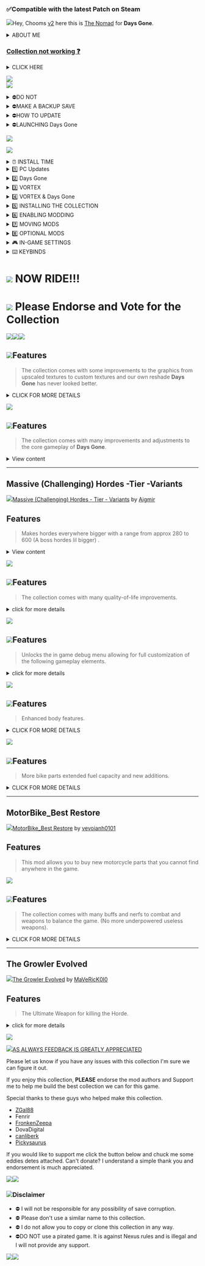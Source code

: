 ### **✅Compatible with the latest Patch on Steam**

![](https://s13.gifyu.com/images/S0ZBs.png)Hey, Chooms [v2](https://www.nexusmods.com/users/123334373) here this is [The Nomad](https://) for **Days Gone**.

<details><summary>ABOUT ME</summary>
Hey Chooms! This is a little bit about me and why I started curating mod collections

Back in the 90s, I was a young kid, and I never slowed down for more than two seconds.&#x20;

But this all changed one day when I visited my cousin he had a Super Nintendo!!! and I fell in love, from that moment on I knew gaming was something that called out to me.

So when my parents bought my sister and i our own console (Playstation) I was over the moon, long nights playing Crash Bandicoot, Spyro and Gran Turismo you can't beat these memories.

Skip forward 10 years and games like Red Dead Redemption, GTA Vice City and Need for Speed these games only solidified my love of gaming even more. Like many of us, it gave us a way to escape and let our imagination run wild.

Skip forward to the current day. The time when we can create new experiences in the games that we already love what could be better than this? Modding is really a cool way to add so much more. But it's not always easy to get all those cool mods to work together with no issues. This inspired me to combine my passion for helping people, with a desire to make games that use mods and work as seamlessly as they can.

So join us choombah and come along for the ride.
</details>

### [Collection not working ❓](https://)

<details><summary>CLICK HERE</summary>
This collection is extensively tested with every new version because we want to ensure you're in the game quickly. If ever there is an issue, please join our community [Discord](https://discord.gg/v2-s-collections-1076179431195955290) so we can provide the fastest help that our team of Legends can deliver. Often issues can be solved quicker than a downvote!&#x20;
</details>

![](https://s13.gifyu.com/images/S0VZ8.jpg)\
![](https://s13.gifyu.com/images/SC2EI.png)

<details><summary>⛔DO NOT</summary>
- Update any of the mods in this collection individually in Vortex when a mod gets updated we will update the collection.
</details>

<details><summary>⛔MAKE A BACKUP SAVE</summary>
- It's always good to make a backup of your save file. The save file location can be found below Just copy the contents of this file and place it somewhere on your PC.

```
C:\Users\[YOUR USERNAME]AppData\Local\BendGame\Saved\<user-id>\SaveGames
```
</details>

<details><summary>⛔HOW TO UPDATE</summary>
- **1**) Create a new Profile in Vortex and enable it.
- **2**) Go to the [Collection](https://next.nexusmods.com/daysgone/collections/nxirbq/revisions/7?utm_medium=vortex\&utm_source=vortex\&utm_campaign=view_collection\&utm_source=copy\&utm_medium=social\&utm_campaign=share_collection%29**\&utm_source=copy\&utm_medium=social\&utm_campaign=share_collection) page and ensure the most current revision number is displayed, then select **"ADD TO VORTEX"**
- **3**) When prompted to select which profile to install to, select the new profile you created in Step **1**)
- **4**) Once the update is downloaded you can remove the old profile.

**NOTE** Don't worry you will **NOT** have to redownload the entire collection with this method.
</details>

<details><summary>⛔LAUNCHING Days Gone</summary>
- Make sure Steam is open.
- You can launch the game from Vortex or Steam.

![](https://s13.gifyu.com/images/SC2li.png)
</details>

![](https://s13.gifyu.com/images/S0VZ8.jpg)

![](https://s13.gifyu.com/images/SC2E7.png)

<details><summary>⏰ INSTALL TIME</summary>
***

![](https://s13.gifyu.com/images/S0VZ8.jpg)**Premium Users**: Takes 30 Min + Semi-automatic. You can be AFK.\
**Free Users:** Takes 1 Hour + Semi-automatic. You will have to click on download for each mod one by one.

![](https://s13.gifyu.com/images/S0VZ8.jpg)
</details>

<details><summary>1️⃣ PC Updates</summary>
***

![](https://s13.gifyu.com/images/S0VZ8.jpg)

- ⛔Make sure that you have the latest version of Microsoft Visual Studio C++ >[HERE](https://aka.ms/vs/17/release/vc_redist.x64.exe)
- ⛔Make sure that you have Desktop Runtime 7.0.3 >[HERE](https://dotnet.microsoft.com/en-us/download/dotnet/thank-you/runtime-desktop-7.0.3-windows-x64-installer)
- ⛔Make sure that you have Desktop Runtime 6.0.23 >[HERE](https://download.visualstudio.microsoft.com/download/pr/83d32568-c5a2-4117-9591-437051785f41/e75171da01b1fa5c796660dc4b96beed/windowsdesktop-runtime-6.0.23-win-x64.exe)
- ⛔Make sure that you have the latest Graphics driver update.

![](https://s13.gifyu.com/images/S0VZ8.jpg)
</details>

<details><summary>2️⃣ Days Gone</summary>
***

![](https://s13.gifyu.com/images/S0VZ8.jpg)

- Start with a fresh install of Days Gone.
- If you have never launched the game or you have reinstalled the game launch the game at least once to generate the required files.&#x20;

![](https://s13.gifyu.com/images/S0VZ8.jpg)
</details>

<details><summary>3️⃣ VORTEX</summary>
***

![](https://s13.gifyu.com/images/S0VZ8.jpg)**1**) You will need [Vortex](https://www.nexusmods.com/site/mods/1?tab=description) mod manager downloaded and installed You can find it from the link below. If you already have Vortex skip this step.

[![Vortex](https://i.imgur.com/xXhkzvj.png)](https://www.nexusmods.com/site/mods/1?tab=description)
</details>

<details><summary>4️⃣ VORTEX & Days Gone</summary>
***

![](https://s13.gifyu.com/images/S0VZ8.jpg)**1**) Open Vortex and click on **"Select a game to manage"**.\
![](https://s12.gifyu.com/images/Select-a-game-to-managed.jpg)**2**) On the next screen scroll down to the **"Days Gone"** icon and click on **"Manage".**\
![](https://s13.gifyu.com/images/SC2ij.png)**3**) On the popup that appears click on **"Download"** on the bottom right, Vortex will restart.

**4**) Once Vortex has restarted it may say **"Game not discovered"** If it does click **"Continue"** at the bottom right of the popup.

**5**) A window will now pop up where you can choose the folder where  **"Days Gone"** is installed. **(Locations below)**.

```
 [DRIVE LETTER]\SteamLibrary\steamapps\common\Days Gone
```

**6**) On your main Vortex window, it will now show an icon for **"Days Gone"** showing that it is a managed game in Vortex.

**7**) Go to the settings and on the Mods tab check **"automatically use suggested path for staging folder"** then check "**suggest and "apply".**

**8**) On the same window select **"symlink deployment"** and check **"apply"**.

![](https://s13.gifyu.com/images/SC2jn.jpg)![](https://s13.gifyu.com/images/S0VZ8.jpg)
</details>

<details><summary>5️⃣  INSTALLING THE COLLECTION</summary>
![](https://s13.gifyu.com/images/S0VZ8.jpg)**1**) Click on profiles now Create a new profile on Vortex ⛔(**DO NOT**) add the collection to your default profile.

![](https://s11.gifyu.com/images/SgCKJ.jpg)**2**) Click **"Add to Vortex"** (choose your newly created profile).

![](https://s12.gifyu.com/images/Untitled1.png)**3**) After the collection has finished installing you will get a pop-up for the Optional Mods. Select  **"Show"** optional mods then select **"No thanks"**

![](https://s9.gifyu.com/images/SZQ50.jpg)

## ![](https://s13.gifyu.com/images/S0VZ8.jpg)
</details>

<details><summary>6️⃣ ENABLING MODDING</summary>
***

![](https://s13.gifyu.com/images/S0VZ8.jpg)**1**) After the collection has finished installing we need to enable the game for modding. We can do this from the main game directory located below.

```
DRIVE LETTER:\Steam\steamapps\common\Days Gone
```

**2**) Select and run the **"v2\_Mod Activation.bat"**.\*\* \*\*file.

***NOTE*** If for any reason this fails you can activate the mods manually with the following method.

**1**) Go to the following location and locate the folder called **"sfpaks"**

```
DRIVE LETTER:\Steam\steamapps\common\Days Gone\BendGame\Content
```

**2**) Rename this folder from **"sfpaks"** to **"sfpakss"**

![](https://s13.gifyu.com/images/S0VZ8.jpg)
</details>

<details><summary>7️⃣ MOVING MODS</summary>
***

![](https://s13.gifyu.com/images/S0VZ8.jpg)**1**) After the collection has finished installing we need to move some mods. We can do this from the main game directory located below.

```
DRIVE LETTER:\Steam\steamapps\common\Days Gone
```

**2**) Select and run the **"v2\_Mod Mover.bat"**. file.

***NOTE*** If for any reason this fails you can move the mods manually with the following method.

**1**) Go to the following location and locate the folder called **"Cooked"**

```
DRIVE LETTER:\Steam\steamapps\common\Days Gone\BendGame\Content
```

**2**) Copy this folder and place it in the following location.

```
C:\Users\YOUR USERNAME\AppData\Local\BendGame\Saved
```

![](https://s13.gifyu.com/images/S0VZ8.jpg)
</details>

<details><summary>8️⃣ OPTIONAL MODS</summary>
***

![](https://s13.gifyu.com/images/S0VZ8.jpg)Now you can choose which ***(OPTIONAL)***  Mods you would like to install these mods have notes attached and you will be prompted with specific installation options to guide you through the process  **(Make sure to read these messages)**.

## Reshade

ReShade is included with the collection once you have finished downloading it will be placed on the toolbar in the top left-hand corner of Vortex.

**NOTE** If you use a Reshade make sure that HDR is disabled in Windows.

**1**) Click on Reshade in the top corner.

![](https://s13.gifyu.com/images/SC2Um.png)**2**) Select browse and find the **"*****Days Gone.exe*****"** and select it.**(Locations below)**

```
DRIVE LETTER\SteamLibrary\steamapps\common\Days Gone\BendGame\Binaries\Win64
```

**3**) Select Directx 10/11/12\
**4**) On the **"select preset to install"** select next\
**5**) Select next and finish the installation.\
**6**) Run the game

I have added the Reshades below.

- Days Gone Sharp Reshade by[v2](https://www.nexusmods.com/hogwartslegacy/users/123334373)
- Days Gone Dark Reshade by[v2](https://www.nexusmods.com/hogwartslegacy/users/123334373)

### **Reshade controls**

**End** key to toggle main effects\
**Home** key to open GUI

![](https://s13.gifyu.com/images/S0VZ8.jpg)
</details>

<details><summary>🎮 IN-GAME SETTINGS</summary>

</details>

<details><summary>⌨️ KEYBINDS</summary>
![](https://s13.gifyu.com/images/SC2jV.png)These are set up for a full-size KB.

### ![](https://s13.gifyu.com/images/S0VZ8.jpg)RESHADE

- HOME =  UI
- END = Toggle Reshade

### ![](https://s13.gifyu.com/images/S0VZ8.jpg)CONSOLE

- CTRL+BACKSPACE = Console

### ![](https://s13.gifyu.com/images/S0VZ8.jpg)HUD TOGGLE

- F6 = Toggle HUD
</details>

# &#x20;             ![](https://s13.gifyu.com/images/S0VZ8.jpg)                                                          NOW RIDE!!!

# ![](https://media.giphy.com/media/mdnOErIVCD20DQebMO/giphy.gif)                              Please Endorse and Vote for the Collection

![](https://s13.gifyu.com/images/S0VZ8.jpg)![](https://s13.gifyu.com/images/SC2El.png)![](https://s13.gifyu.com/images/SC2EW.jpg)

## ![](https://s13.gifyu.com/images/SC2Ed.png)Features

> The collection comes with some improvements to the graphics from upscaled textures to custom textures and our own reshade **Days Gone** has never looked better.

<details><summary>CLICK FOR MORE DETAILS</summary>
- Better aim down sight overlay for Snipers.
- Better Sprinting Camera, Aiming Camera including Throwing Camera, and Melee Camera.
- Better flashlight.
- Removes hit markers.
- Red dot crosshairs for most weapons.
- More blood splatter on explosive kills.
- HUD Toggle.
- Changes the texture of Deacons radio to black.
</details>

![](https://s13.gifyu.com/images/SC2EW.jpg)

## ![](https://s13.gifyu.com/images/SC2mv.png)Features

> The collection comes with many improvements and adjustments to the core gameplay of **Days Gone**.

<details><summary>View content</summary>
- Allows you to get loot from freakers.
- The screamers now scream more often and summons a mini horde.
- Decreased the time it takes for ambush snipers to shoot you.
- First-person camera.

### [Difficulty](https://)

Changes all difficulty levels to a more gradual curve & fixes illogical vanilla settings.

### **Player Damage Dealt Multiplier:**

- Easy Vanilla=1 / Modded=1
- Normal Vanilla=1 / Modded=1
- Hard Vanilla=1 / Modded=1
- Hard2 Vanilla=0,5 / Modded=1
- Survival Vanilla=1 / Modded=1
- Survival2 Vanilla=0,5 / Modded=1

### **Player Damage Received Multiplier (Melee):**

- Easy Vanilla=1 / Modded=0.5
- Normal Vanilla=1 / Modded=1
- Hard Vanilla=1 / Modded=1.5
- Hard2 Vanilla=2.75 / Modded=2
- Survival Vanilla=1 / Modded=1.5
- Survival2 Vanilla=2.75 / Modded=2

### Player Damage Received Multiplier (Animals):

- Easy Vanilla=1 / Modded=0.5
- Normal Vanilla=1 / Modded=1
- Hard  Vanilla=1 / Modded=1.5
- Hard2 Vanilla=2 / Modded=2
- Survival Vanilla=1 / Modded=1.5
- Survival2 Vanilla=1 / Modded=2

### Player Damage Received Multiplier (Ranged weapons):

- Easy Vanilla=1 / Modded=0.5
- Normal Vanilla=1 / Modded=1
- Hard  Vanilla=1 / Modded=1.5
- Hard2 Vanilla=2.75 / Modded=2
- Survival Vanilla=1 / Modded=1.5
- Survival2 Vanilla=3 / Modded=2

### Player Ammo Pickup Multiplier:

- Easy Vanilla=1 / **Modded=1**.5
- Normal Vanilla=1 / Modded=1
- Hard  Vanilla=1 / **Modded=0**.5
- Hard2 Vanilla=0.6 / Modded=0.25
- Survival Vanilla=1 / Modded=0.5
- Survival2 Vanilla=0.6 / Modded=0.25
</details>

***

## Massive (Challenging) Hordes -Tier -Variants

![](https://s12.gifyu.com/images/SZIKC.jpg)[Massive (Challenging) Hordes - Tier - Variants](https://www.nexusmods.com/daysgone/mods/97) by [Aigmir](https://www.nexusmods.com/daysgone/users/91347353)

## Features

> Makes hordes everywhere bigger with a range from approx 280 to 600 (A boss hordes lil bigger) .

<details><summary>View content</summary>
- Tier 0 200 ( Little Bear Lake Horde.
- Tier 1 ( Cascade Region ) 280 (boss horde - 320) Grotto Caves Horde.
- Tier 2 360 (Belknap Region) (boss horde - 400) Patjens Lakes Horde.
- Lost Lake Tier 3 (Lost Lake Region) 440 (boss horde - 480) Metolius Lava Cave Horde.
- Tier 4 (Highway 97 Region ) 520 (boss horde - 580) Lobert Draw Ridge Horde.
- Tier 5 (Crater Lake Region ) 600 (boss horde - 670) Mt. Bailey Horde.
</details>

![](https://s13.gifyu.com/images/SC2EW.jpg)

## ![](https://s13.gifyu.com/images/SC2mk.png)Features

> The collection comes with many quality-of-life improvements.

<details><summary>click for more details</summary>
- Increased Deacon's stamina.
- Increased binocular zoom, removes DOF, slightly increases camera movement at max zoom.
- Moves the position of the Boot Knife.
- Removes the splash screen.
- Decreased the time it takes to open  up car trunks and hoods.
</details>

![](https://s13.gifyu.com/images/SC2EW.jpg)

## ![](https://s13.gifyu.com/images/SC2mE.png)Features

> Unlocks the in game debug menu allowing for full customization of the following gameplay elements.

<details><summary>click for more details</summary>

</details>

![](https://s13.gifyu.com/images/SC2EW.jpg)

## ![](https://s13.gifyu.com/images/SC2mh.png)Features

> Enhanced body features.

<details><summary>CLICK FOR MORE DETAILS</summary>
- Better face textures for Deacon, Sarah and Skizzo.
- New Hipster outfit for Deacon.
</details>

![](https://s13.gifyu.com/images/SC2EW.jpg)

## ![](https://s9.gifyu.com/images/SZILa.png)Features

> More bike parts extended fuel capacity and new additions.

<details><summary>CLICK FOR MORE DETAILS</summary>
- Increased the speed of Deacon's bike by 1.5x.
- Removes ugly duct tape, green cord and seat net.
- Removes ugly bandana and wires & zipe ties.
- Adds side mirrors to Deacon's bike.
- Adds more than 50 new HQ decals with Harley Davidson styles, skull styles, animal styles, cyberpunk styles and some spicy girls.
- Adds new bike parts to the game.
- Manny now sells all bike parts.
</details>

***

## MotorBike\_Best Restore

![](https://s9.gifyu.com/images/SZINX.jpg)[MotorBike\_Best Restore](https://www.nexusmods.com/daysgone/mods/314) by [vevoianh0101](https://www.nexusmods.com/daysgone/users/60445171)

## Features

> This mod allows you to buy new motorcycle parts that you cannot find anywhere in the game.

![](https://s13.gifyu.com/images/SC2EW.jpg)

## ![](https://s12.gifyu.com/images/SZILf.png)Features

> The collection comes with many buffs and nerfs to combat and weapons to balance the game. (No more underpowered useless weapons).

<details><summary>CLICK FOR MORE DETAILS</summary>
- Better Holstered Weapon Positions.
- Better-looking silencers.
- Better Weapon Accuracy for most weapons.
- Fixes the modern silencer rotation angle on some sidearms.
- Fixes fire rate for bolt-actions and pump-action shotguns.
- Increases blood splatter on explosive kills.
- Increases durability for all silencers.
- Realistic Melee Health.
- Removes hit markers.
- Adds a red dot crosshair for most weapons.
- Rebalances environmental explosives (pelican cases, red barrels, car bombs, propane tanks, fuel tankers, etc.) to increase their effectiveness. Explosion force, range, damage, and maximum enemies affected are all increased.
- All-around shotgun, single-shot rifle and pistol buffs.
- Nerfs OP weapons a little bit like the IDF Pup, SMP9 etc

## [Weapon Rebalances](https://)

### Rock Chuck:&#x20;

- Adds a +15 extended magazine.

### Automatic shotgun:

- Adds a +12 extended mag with improved stats.

### Fire axe:

- Increased damage.

### Nock Volley:

- Will now fire each round separately.

### Combat shotgun:

- Increased accuracy.
- Improved spread.

### M4A1:

- Increased damage by 2x.
- Reduced recoil.
- Zoom-Out Reticle smaller.
- Add the Scope (Non-Sniper Camera).&#x20;
- Adds Matte Black Skin.

### AK-47:

- Reduced recoil.

### Crossbow:

- Increased damage by 2x.
- Infinity Arrows.
- No Trail Effect when shooting.
- Sniper scope.
- Rust Black Skin.
- Aluminum Bolt Skin (Arrow).

### Savage M7 Sniper:

- Increased damage by 2x.
- Add the Scope (Non-Sniper Camera).&#x20;

### HoneyBadger:

- Increased damage by 2x.
- Increased fire rate x1.5
- Increased accuracy.
- Reduced recoil.
- Reduced stopping power.
- Reduce Reticle
- Adds Black Skin.

### Stinger:

- Increased damage by 3x.
- Increased accuracy.
- Increased rate of fire.
- Reduced gun recoil.
- Reduced the clip size from 30 to 25.
</details>

***

## The Growler Evolved

![](https://s9.gifyu.com/images/SZIsm.jpg)[The Growler Evolved](https://www.nexusmods.com/daysgone/mods/187?tab=description) by [MaVeRicK0I0](https://www.nexusmods.com/daysgone/users/1444257)

## Features

> The Ultimate Weapon for killing the Horde.

<details><summary>click for more details</summary>
- The Growler is now purchasable, storable and fully usable.
- Available at the Wizard Island merchant.
- Can restock ammo.
- Improved Recoil control.
- No Weapon Sway.
- No Reticle bloom.
- **Different Reticle Add-on** changes reticle style. (this is an add-on only)
- **Early Shops Add-on** adds the growler to Hot Springs & Lost Lake merchants. (this is an add-on only)
</details>

![](https://s13.gifyu.com/images/S0VZ8.jpg)

![](https://s13.gifyu.com/images/SC2EQ.png)[AS ALWAYS FEEDBACK IS GREATLY APPRECIATED](https://)

Please let us know if you have any issues with this collection I'm sure we can figure it out.

If you enjoy this collection, **PLEASE** endorse the mod authors and Support me to help me build the best collection we can for this game.

Special thanks to these guys who helped make this collection.

- [ZGal88](https://www.nexusmods.com/site/users/90001583)
- Fenrir
- [FronkenZeepa](https://www.nexusmods.com/cyberpunk2077/users/72680523)
- DovaDigital
- [canliberk](https://www.nexusmods.com/users/5027009)
- [Pickysaurus](https://www.nexusmods.com/site/users/31179975)

If you would like to support me click the button below and chuck me some eddies detes attached. Can't donate? I understand a simple thank you and endorsement is much appreciated.

[![](https://s9.gifyu.com/images/SFq3d.png)](https://www.buymeacoffee.com/2077v2)[![](https://s9.gifyu.com/images/SFq33.png)](https://patreon.com/v2sCollections?utm_medium=clipboard_copy\&utm_source=copyLink\&utm_campaign=creatorshare_creator\&utm_content=join_link)

### ![](https://s13.gifyu.com/images/S0VZ8.jpg)Disclaimer

- ⛔ I will not be responsible for any possibility of save corruption.
- ⛔ Please don't use a similar name to this collection.
- ⛔ I do not allow you to copy or clone this collection in any way.
- ⛔DO NOT use a pirated game. It is against Nexus rules and is illegal and I will not provide any support.

![](https://s13.gifyu.com/images/S0VZ8.jpg)![](https://s12.gifyu.com/images/SVQQz.png)